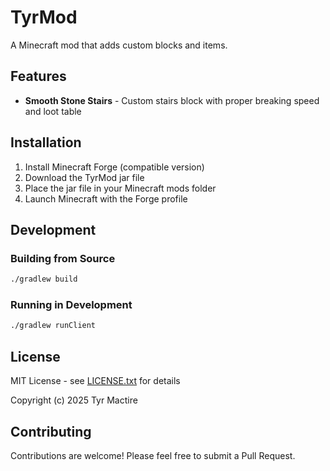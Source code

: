 # TyrMod

A Minecraft mod that adds custom blocks and items.

## Features

- **Smooth Stone Stairs** - Custom stairs block with proper breaking speed and loot table

## Installation

1. Install Minecraft Forge (compatible version)
2. Download the TyrMod jar file
3. Place the jar file in your Minecraft mods folder
4. Launch Minecraft with the Forge profile

## Development

### Building from Source

```bash
./gradlew build
```

### Running in Development

```bash
./gradlew runClient
```

## License

MIT License - see [LICENSE.txt](LICENSE.txt) for details

Copyright (c) 2025 Tyr Mactire

## Contributing

Contributions are welcome! Please feel free to submit a Pull Request.